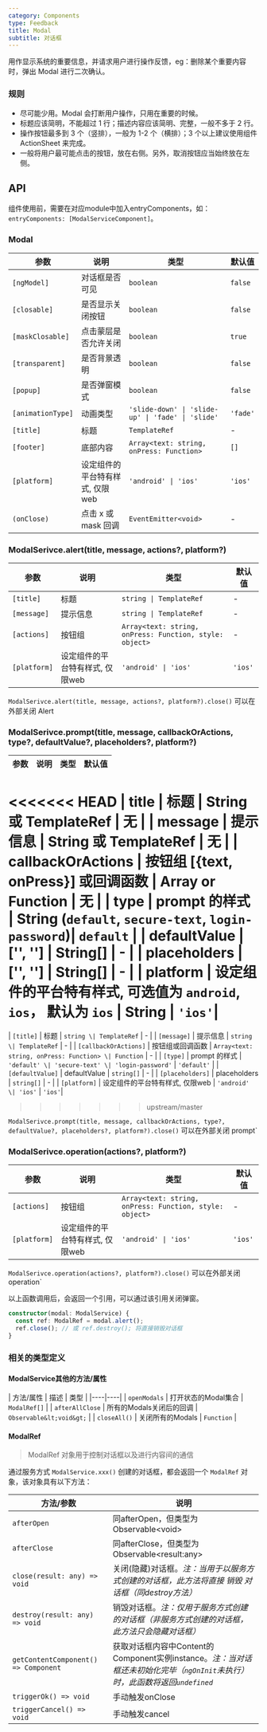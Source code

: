 ```yaml
---
category: Components
type: Feedback
title: Modal
subtitle: 对话框
---
```


用作显示系统的重要信息，并请求用户进行操作反馈，eg：删除某个重要内容时，弹出 Modal 进行二次确认。

### 规则
- 尽可能少用。Modal 会打断用户操作，只用在重要的时候。
- 标题应该简明，不能超过 1 行；描述内容应该简明、完整，一般不多于 2 行。
- 操作按钮最多到 3 个（竖排），一般为 1-2 个（横排）；3 个以上建议使用组件 ActionSheet 来完成。
- 一般将用户最可能点击的按钮，放在右侧。另外，取消按钮应当始终放在左侧。


## API
组件使用前，需要在对应module中加入entryComponents，如：`entryComponents: [ModalServiceComponent]`。

### Modal

参数 | 说明 | 类型 | 默认值
----|-----|------|------
| `[ngModel]` | 对话框是否可见 | `boolean` | `false` |
| `[closable]` | 是否显示关闭按钮 | `boolean` | `false` |
| `[maskClosable]` | 点击蒙层是否允许关闭 | `boolean` | `true` |
| `[transparent]` | 是否背景透明 | `boolean` | `false` |
| `[popup]` | 是否弹窗模式 | `boolean` | `false` |
| `[animationType]` | 动画类型 | `'slide-down' \| 'slide-up' \| 'fade' \| 'slide'` | `'fade'` |
| `[title]` | 标题 | `TemplateRef` | - |
| `[footer]` | 底部内容 | `Array<text: string, onPress: Function>` | `[]` |
| `[platform]` | 设定组件的平台特有样式, 仅限web | `'android' \| 'ios'` | `'ios'`|
| `(onClose)` | 点击 x 或 mask 回调 | `EventEmitter<void>` | - |

### ModalSerivce.alert(title, message, actions?, platform?)

参数 | 说明 | 类型 | 默认值
----|-----|------|------
| `[title]` | 标题 | `string \| TemplateRef` | - |
| `[message]` | 提示信息 | `string \| TemplateRef` | - |
| `[actions]` | 按钮组 | `Array<text: string, onPress: Function, style: object>` | - |
| `[platform]` | 设定组件的平台特有样式, 仅限web | `'android' \| 'ios'` | `'ios'`|

`ModalSerivce.alert(title, message, actions?, platform?).close()` 可以在外部关闭 Alert

### ModalSerivce.prompt(title, message, callbackOrActions, type?, defaultValue?, placeholders?, platform?)

参数 | 说明 | 类型 | 默认值
----|-----|------|------
<<<<<<< HEAD
| title | 标题  | String 或 TemplateRef | 无  |
| message  | 提示信息  | String 或 TemplateRef | 无  |
| callbackOrActions  | 按钮组 [{text, onPress}] 或回调函数  | Array or Function | 无  |
| type | prompt 的样式 | String (`default`, `secure-text`, `login-password`)|  `default`  |
| defaultValue  | ['', ''] | String[] | -  |
| placeholders | ['', '']  | String[] | -  |
| platform  |  设定组件的平台特有样式, 可选值为 `android`, `ios`， 默认为 `ios`  | String | `'ios'`|
=======
| `[title]` | 标题 | `string \| TemplateRef` | - |
| `[message]` | 提示信息 | `string \| TemplateRef` | - |
| `[callbackOrActions]` | 按钮组或回调函数 | `Array<text: string, onPress: Function> \| Function` | - |
| `[type]` | prompt 的样式 | `'default' \| 'secure-text' \| 'login-password'` | `'default'` |
| `[defaultValue]` | defaultValue | `string[]` | - |
| `[placeholders]` | placeholders | `string[]` | - |
| `[platform]` | 设定组件的平台特有样式, 仅限web | `'android' \| 'ios'` | `'ios'`|
>>>>>>> upstream/master


`ModalSerivce.prompt(title, message, callbackOrActions, type?, defaultValue?, placeholders?, platform?).close()` 可以在外部关闭 prompt`

### ModalSerivce.operation(actions?, platform?)

参数 | 说明 | 类型 | 默认值
----|-----|------|------
| `[actions]` | 按钮组 | `Array<text: string, onPress: Function, style: object>` | - |
| `[platform]` | 设定组件的平台特有样式, 仅限web | `'android' \| 'ios'` | `'ios'`|

`ModalSerivce.operation(actions?, platform?).close()` 可以在外部关闭 operation`

以上函数调用后，会返回一个引用，可以通过该引用关闭弹窗。

```ts
constructor(modal: ModalService) {
  const ref: ModalRef = modal.alert();
  ref.close(); // 或 ref.destroy(); 将直接销毁对话框
}
```

### 相关的类型定义

#### ModalService其他的方法/属性

| 方法/属性 | 描述 | 类型 |
|----|----|
| `openModals` | 打开状态的Modal集合 | `ModalRef[]` |
| `afterAllClose` | 所有的Modals关闭后的回调 | `Observable&lt;void&gt;` |
| `closeAll()` | 关闭所有的Modals | `Function` |

#### ModalRef

> ModalRef 对象用于控制对话框以及进行内容间的通信

通过服务方式 `ModalService.xxx()` 创建的对话框，都会返回一个 `ModalRef` 对象，该对象具有以下方法：

| 方法/参数 | 说明 |
|----|----|
| `afterOpen` | 同afterOpen，但类型为Observable&lt;void&gt; |
| `afterClose` | 同afterClose，但类型为Observable&lt;result:any&gt; |
| `close(result: any) => void` | 关闭(隐藏)对话框。<i>注：当用于以服务方式创建的对话框，此方法将直接 销毁 对话框（同destroy方法）</i> |
| `destroy(result: any) => void` | 销毁对话框。<i>注：仅用于服务方式创建的对话框（非服务方式创建的对话框，此方法只会隐藏对话框）</i> |
| `getContentComponent() => Component` | 获取对话框内容中Content的Component实例instance。<i>注：当对话框还未初始化完毕（`ngOnInit`未执行）时，此函数将返回`undefined`</i> |
| `triggerOk() => void` | 手动触发onClose |
| `triggerCancel() => void` | 手动触发cancel |

